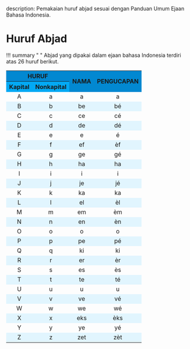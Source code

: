 description: Pemakaian huruf abjad sesuai dengan Panduan Umum Ejaan Bahasa Indonesia.

# Huruf Abjad

!!! summary " "
    Abjad yang dipakai dalam ejaan bahasa Indonesia terdiri atas 26 huruf berikut.

<table markdown="1">
  <tr>
    <th colspan="2" style="text-align:center;font-weight:700; background:#0288D1;">HURUF</th>
    <th rowspan="2" style="text-align:center;vertical-align:middle;font-weight:700;background:#0288D1;">NAMA</th>
    <th rowspan="2" style="text-align:center;vertical-align:middle;font-weight:700;background:#0288D1;">PENGUCAPAN</th>
  </tr>
  <tr>
    <th style="font-weight:700;background:#03A9F4;">Kapital</th>
    <th style="font-weight:700;background:#03A9F4;">Nonkapital</th>
  </tr>
  <tr>
    <td style="text-align: center">A</td>
    <td style="text-align: center">a</td>
    <td style="text-align: center">a</td>
    <td style="text-align: center">a</td>
  </tr>
  <tr style="background:#E1F5FE">
    <td style="text-align: center">B</td>
    <td style="text-align: center">b</td>
    <td style="text-align: center">be</td>
    <td style="text-align: center">bé</td>
  </tr>
  <tr>
    <td style="text-align: center">C</td>
    <td style="text-align: center">c</td>
    <td style="text-align: center">ce</td>
    <td style="text-align: center">cé</td>
  </tr>
  <tr style="background:#E1F5FE">
    <td style="text-align: center">D</td>
    <td style="text-align: center">d</td>
    <td style="text-align: center">de</td>
    <td style="text-align: center">dé</td>
  </tr>
  <tr>
    <td style="text-align: center">E</td>
    <td style="text-align: center">e</td>
    <td style="text-align: center">e</td>
    <td style="text-align: center">é</td>
  </tr>
  <tr style="background:#E1F5FE">
    <td style="text-align: center">F</td>
    <td style="text-align: center">f</td>
    <td style="text-align: center">ef</td>
    <td style="text-align: center">èf</td>
  </tr>
  <tr>
    <td style="text-align: center">G</td>
    <td style="text-align: center">g</td>
    <td style="text-align: center">ge</td>
    <td style="text-align: center">gé</td>
  </tr>
  <tr style="background:#E1F5FE">
    <td style="text-align: center">H</td>
    <td style="text-align: center">h</td>
    <td style="text-align: center">ha</td>
    <td style="text-align: center">ha</td>
  </tr>
  <tr>
    <td style="text-align: center">I</td>
    <td style="text-align: center">i</td>
    <td style="text-align: center">i</td>
    <td style="text-align: center">i</td>
  </tr>
  <tr style="background:#E1F5FE">
    <td style="text-align: center">J</td>
    <td style="text-align: center">j</td>
    <td style="text-align: center">je</td>
    <td style="text-align: center">jé</td>
  </tr>
  <tr>
    <td style="text-align: center">K</td>
    <td style="text-align: center">k</td>
    <td style="text-align: center">ka</td>
    <td style="text-align: center">ka</td>
  </tr>
  <tr style="background:#E1F5FE">
    <td style="text-align: center">L</td>
    <td style="text-align: center">l</td>
    <td style="text-align: center">el</td>
    <td style="text-align: center">èl</td>
  </tr>
  <tr>
    <td style="text-align: center">M</td>
    <td style="text-align: center">m</td>
    <td style="text-align: center">em</td>
    <td style="text-align: center">èm</td>
  </tr>
  <tr style="background:#E1F5FE">
    <td style="text-align: center">N</td>
    <td style="text-align: center">n</td>
    <td style="text-align: center">en</td>
    <td style="text-align: center">èn</td>
  </tr>
  <tr>
    <td style="text-align: center">O</td>
    <td style="text-align: center">o</td>
    <td style="text-align: center">o</td>
    <td style="text-align: center">o</td>
  </tr>
  <tr style="background:#E1F5FE">
    <td style="text-align: center">P</td>
    <td style="text-align: center">p</td>
    <td style="text-align: center">pe</td>
    <td style="text-align: center">pé</td>
  </tr>
  <tr>
    <td style="text-align: center">Q</td>
    <td style="text-align: center">q</td>
    <td style="text-align: center">ki</td>
    <td style="text-align: center">ki</td>
  </tr>
  <tr style="background:#E1F5FE">
    <td style="text-align: center">R</td>
    <td style="text-align: center">r</td>
    <td style="text-align: center">er</td>
    <td style="text-align: center">èr</td>
  </tr>
  <tr>
    <td style="text-align: center">S</td>
    <td style="text-align: center">s</td>
    <td style="text-align: center">es</td>
    <td style="text-align: center">ès</td>
  </tr>
  <tr style="background:#E1F5FE">
    <td style="text-align: center">T</td>
    <td style="text-align: center">t</td>
    <td style="text-align: center">te</td>
    <td style="text-align: center">té</td>
  </tr>
  <tr>
    <td style="text-align: center">U</td>
    <td style="text-align: center">u</td>
    <td style="text-align: center">u</td>
    <td style="text-align: center">u</td>
  </tr>
  <tr style="background:#E1F5FE">
    <td style="text-align: center">V</td>
    <td style="text-align: center">v</td>
    <td style="text-align: center">ve</td>
    <td style="text-align: center">vé</td>
  </tr>
  <tr>
    <td style="text-align: center">W</td>
    <td style="text-align: center">w</td>
    <td style="text-align: center">we</td>
    <td style="text-align: center">wé</td>
  </tr>
  <tr style="background:#E1F5FE">
    <td style="text-align: center">X</td>
    <td style="text-align: center">x</td>
    <td style="text-align: center">eks</td>
    <td style="text-align: center">èks</td>
  </tr>
  <tr>
    <td style="text-align: center">Y</td>
    <td style="text-align: center">y</td>
    <td style="text-align: center">ye</td>
    <td style="text-align: center">yé</td>
  </tr>
  <tr style="background:#E1F5FE">
    <td style="text-align: center">Z</td>
    <td style="text-align: center">z</td>
    <td style="text-align: center">zet</td>
    <td style="text-align: center">zèt</td>
  </tr>
</table>

